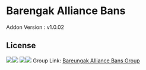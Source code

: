 # Barengak Alliance Bans
Addon Version : v1.0.02
## License
<img src="https://mirrors.creativecommons.org/presskit/icons/cc.png"><img src="https://mirrors.creativecommons.org/presskit/icons/by.png">
<img src="https://mirrors.creativecommons.org/presskit/icons/nc.png"><img src="https://mirrors.creativecommons.org/presskit/icons/nd.png">
Group Link: [Bareungak Alliance Bans Group](http://steamcommunity.com/groups/barnaliedbans)</p>
